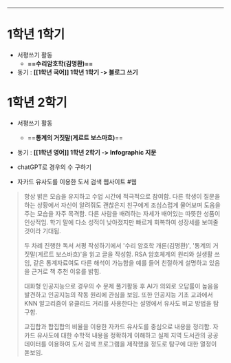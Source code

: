 ****
# **1학년 1학기**
- 서평쓰기 활동
	- **==수리암호학(김명환)==** 
- 동기 : **[[1학년 국어]] 1학년 1학기 -> 블로그 쓰기**

# **1학년 2학기**
- 서평쓰기 활동
	- ==**통계의 거짓말(게르트 보스마흐)**== 
- 동기 : **[[1학년 영어]] 1학년 2학기 -> Infographic 지문**


- chatGPT로 경우의 수 구하기

- 자카드 유사도를 이용한 도서 검색 웹사이트 #웹



> 항상 밝은 모습을 유지하고 수업 시간에 적극적으로 참여함. 다른 학생이 질문을 하는 상황에서 자신이 알려줘도 괜찮은지 친구에게 조심스럽게 물어보며 도움을 주는 모습을 자주 목격함. 다른 사람을 배려하는 자세가 배어있는 따뜻한 성품이 인상적임. 학기 말에 다소 성적이 낮아졌지만 빠르게 회복하여 성장세를 보여줄 것이라 기대됨. 
> 
> 두 차례 진행한 독서 서평 작성하기에서 '수리 암호학 개론(김명환)', '통계의 거짓말(게르트 보스바흐)'을 읽고 글을 작성함. RSA 암호체계의 원리와 실생활 쓰임, 같은 통계자료여도 다른 해석이 가능함을 예를 들어 친절하게 설명하고 있음을 근거로 책 추천 이유를 밝힘.
> 
> 대화형 인공지능으로 경우의 수 문제 풀기활동 후 AI가 의외로 오답률이 높음을 발견하고 인공지능의 작동 원리에 관심을 보임. 또한 인공지능 기초 교과에서 KNN 알고리즘이 유클리드 거리를 사용한다는 설명에서 유사도 비교 방법을 탐구함.
> 
> 교집합과 합집합의 비율을 이용한 자카드 유사도를 중심으로 내용을 정리함. 자카드 유사도에 대한 수학적 내용을 정확하게 이해하고 실제 지역 도서관의 공공데이터를 이용하여 도서 검색 프로그램을 제작했을 정도로 탐구에 대한 열정이 돋보임.